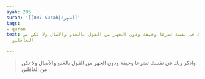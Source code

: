 ```yaml
---
ayah: 205
surah: '[[007-Surah|سورة]]'
tags:
- quran
text: واذكر ربك في نفسك تضرعا وخيفة ودون الجهر من القول بالغدو والآصال ولا تكن من
  الغافلين

---
```

> واذكر ربك في نفسك تضرعا وخيفة ودون الجهر من القول بالغدو والآصال ولا تكن من الغافلين
